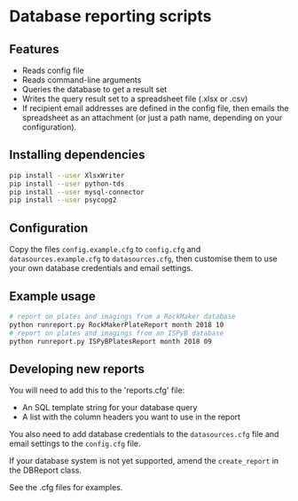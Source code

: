 # Database reporting scripts

## Features

- Reads config file
- Reads command-line arguments
- Queries the database to get a result set
- Writes the query result set to a spreadsheet file (.xlsx or .csv)
- If recipient email addresses are defined in the config file, then emails the spreadsheet as an attachment (or just a path name, depending on your configuration).

## Installing dependencies

```bash
pip install --user XlsxWriter
pip install --user python-tds
pip install --user mysql-connector
pip install --user psycopg2
```

## Configuration

Copy the files `config.example.cfg` to `config.cfg` and `datasources.example.cfg` to `datasources.cfg`, then customise them to use your own database credentials and email settings.

## Example usage

```bash
# report on plates and imagings from a RockMaker database
python runreport.py RockMakerPlateReport month 2018 10
# report on plates and imagings from an ISPyB database
python runreport.py ISPyBPlatesReport month 2018 09
```

## Developing new reports

You will need to add this to the 'reports.cfg' file:
- An SQL template string for your database query
- A list with the column headers you want to use in the report

You also need to add database credentials to the `datasources.cfg` file and email settings to the `config.cfg` file.

If your database system is not yet supported, amend the `create_report` in the DBReport class.

See the .cfg files for examples.
